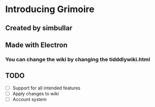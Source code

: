 # Introducing Grimoire 
## Created by simbullar
## Made with Electron


### You can change the wiki by changing the tidddlywiki.html

## TODO
- [ ] Support for all intended features
- [ ] Apply changes to wiki
- [ ] Account system
